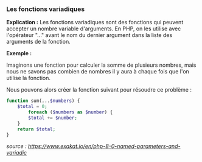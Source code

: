 ### Les fonctions variadiques

**Explication :** Les fonctions variadiques sont des fonctions qui peuvent accepter un nombre variable d'arguments. En
PHP, on les utilise avec l'opérateur "..." avant le nom du dernier argument dans la liste des arguments de la fonction.

**Exemple :**

Imaginons une fonction pour calculer la somme de plusieurs nombres, mais nous ne savons pas combien de nombres il y aura
à chaque fois que l'on utilise la fonction.

Nous pouvons alors créer la fonction suivant pour résoudre ce problème :

```php
function sum(...$numbers) {
    $total = 0;
        foreach ($numbers as $number) {
        $total += $number;
    }
    return $total;
}
```
_source : https://www.exakat.io/en/php-8-0-named-parameters-and-variadic_